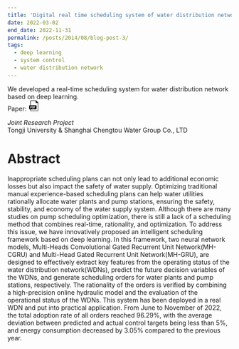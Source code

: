 ```yaml
---
title: 'Digital real time scheduling system of water distribution network in eastern Qingpu District of Shanghai'
date: 2022-03-02
end_date: 2022-11-31
permalink: /posts/2014/08/blog-post-3/
tags:
  - deep learning
  - system control
  - water distribution network
---
```

We developed a real-time scheduling system for water distribution network based on deep learning.<br>
Paper: <a href="[https://drive.google.com/file/d/1j1azuKvYZA4WapN08HNLWC0UENZQCUj0/view?usp=sharing](https://iwaponline.com/aqua/article/72/12/2277/98900/Intelligent-real-time-scheduling-of-water-supply)" target="_blank" rel="noopener noreferrer">
  <img src="/images/pdf-icon.png" alt="PDF icon">
</a> 

_Joint Research Project_ <br>
Tongji University & Shanghai Chengtou Water Group Co., LTD <br>

Abstract
======
Inappropriate scheduling plans can not only lead to additional economic losses but also impact the safety of water supply. Optimizing traditional manual experience-based scheduling plans can help water utilities rationally allocate water plants and pump stations, ensuring the safety, stability, and economy of the water supply system. Although there are many studies on pump scheduling optimization, there is still a lack of a scheduling method that combines real-time, rationality, and optimization. To address this issue, we have innovatively proposed an intelligent scheduling framework based on deep learning. In this framework, two neural network models, Multi-Heads Convolutional Gated Recurrent
Unit Network(MH-CGRU) and Multi-Head Gated Recurrent Unit Network(MH-GRU), are designed to effectively extract key features from the operating status of the water distribution network(WDNs), predict the future decision variables of the WDNs, and generate scheduling orders for water plants and pump stations, respectively. The rationality of the orders is verified by combining a high-precision online hydraulic model and the evaluation of the operational status of the WDNs. This system has been deployed in a real WDN and put into practical application. From June to November of 2022, the total adoption rate of all orders reached 96.29%, with the average deviation between predicted and actual control targets being less than 5%, and energy consumption decreased by 3.05% compared to the previous year.

